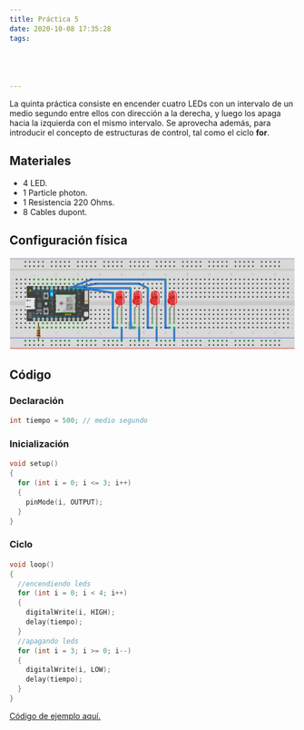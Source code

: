 ```yaml
---
title: Práctica 5
date: 2020-10-08 17:35:28
tags:




---
```


La quinta práctica consiste en encender cuatro LEDs con un intervalo de un medio segundo entre ellos con dirección a la derecha, y luego los apaga hacia la izquierda con el mismo intervalo. Se aprovecha además, para introducir el concepto de estructuras de control, tal como el ciclo **for**. <!-- more -->

## Materiales

- 4 LED.
- 1 Particle photon.
- 1 Resistencia 220 Ohms.
- 8 Cables dupont.

## Configuración física

![Cuatro LEDs, de D0 a D3](../assets/4led-en-d0-3.png)

## Código

### Declaración

```cpp
int tiempo = 500; // medio segundo
```

### Inicialización

```cpp
void setup()
{
  for (int i = 0; i <= 3; i++)
  {
    pinMode(i, OUTPUT);
  }
}
```

### Ciclo

```cpp
void loop()
{
  //encendiendo leds
  for (int i = 0; i < 4; i++)
  {
    digitalWrite(i, HIGH);
    delay(tiempo);
  }
  //apagando leds
  for (int i = 3; i >= 0; i--)
  {
    digitalWrite(i, LOW);
    delay(tiempo);
  }
}
```



[Código de ejemplo aquí.](https://github.com/xtrs84zk/SistemasEmbebidos/blob/main/src/Practica5.ino)
